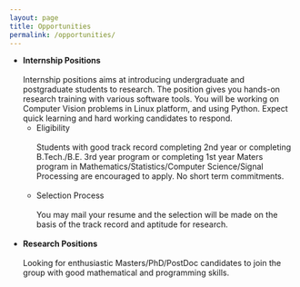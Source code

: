 ```yaml
---
layout: page
title: Opportunities
permalink: /opportunities/
---
```


* **Internship Positions**
  <br/><br/>
Internship positions aims at introducing undergraduate and postgraduate students to research. The position gives you hands-on research training with various software tools.  You will be working on Computer Vision problems in Linux platform, and using Python. Expect quick learning and hard working candidates to respond.
  * Eligibility
  <br/><br/>
  Students with good track record completing 2nd year or completing B.Tech./B.E. 3rd year program or completing 1st year  Maters program in Mathematics/Statistics/Computer Science/Signal Processing are encouraged to apply. No short term commitments. 
  <br/><br/>
  * Selection Process
  <br/><br/>
   You may mail your resume and the selection will be made on the basis of the track record and aptitude for research.
   <br/><br/>
* **Research Positions**
  <br/><br/>
Looking for enthusiastic Masters/PhD/PostDoc candidates to join the group with good mathematical and programming skills.
